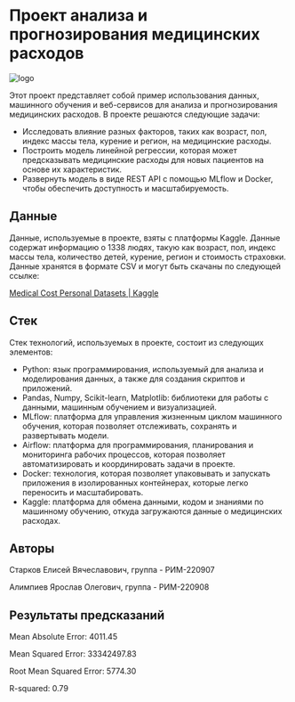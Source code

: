 # Проект анализа и прогнозирования медицинских расходов

![logo](https://i2.wp.com/miro.medium.com/1*yRiRVeH5r9uRFHVKSPkqHg.jpeg)

Этот проект представляет собой пример использования данных, машинного обучения и веб-сервисов для анализа и прогнозирования медицинских расходов. В проекте решаются следующие задачи:

- Исследовать влияние разных факторов, таких как возраст, пол, индекс массы тела, курение и регион, на медицинские расходы.
- Построить модель линейной регрессии, которая может предсказывать медицинские расходы для новых пациентов на основе их характеристик.
- Развернуть модель в виде REST API с помощью MLflow и Docker, чтобы обеспечить доступность и масштабируемость.

## Данные

Данные, используемые в проекте, взяты с платформы Kaggle. Данные содержат информацию о 1338 людях, такую как возраст, пол, индекс массы тела, количество детей, курение, регион и стоимость страховки. Данные хранятся в формате CSV и могут быть скачаны по следующей ссылке:

[Medical Cost Personal Datasets | Kaggle](https://www.kaggle.com/code/theoneandonlyp/medical-cost-personal-datasets#Data-Setup)

## Стек

Стек технологий, используемых в проекте, состоит из следующих элементов:

- Python: язык программирования, используемый для анализа и моделирования данных, а также для создания скриптов и приложений.
- Pandas, Numpy, Scikit-learn, Matplotlib: библиотеки для работы с данными, машинным обучением и визуализацией.
- MLflow: платформа для управления жизненным циклом машинного обучения, которая позволяет отслеживать, сохранять и развертывать модели.
- Airflow: платформа для программирования, планирования и мониторинга рабочих процессов, которая позволяет автоматизировать и координировать задачи в проекте.
- Docker: технология, которая позволяет упаковывать и запускать приложения в изолированных контейнерах, которые легко переносить и масштабировать.
- Kaggle: платформа для обмена данными, кодом и знаниями по машинному обучению, откуда загружаются данные о медицинских расходах.

## Авторы
Старков Елисей Вячеславович, группа - РИМ-220907

Алимпиев Ярослав Олегович, группа - РИМ-220908

## Результаты предсказаний

Mean Absolute Error: 4011.45

Mean Squared Error: 33342497.83

Root Mean Squared Error: 5774.30

R-squared: 0.79
